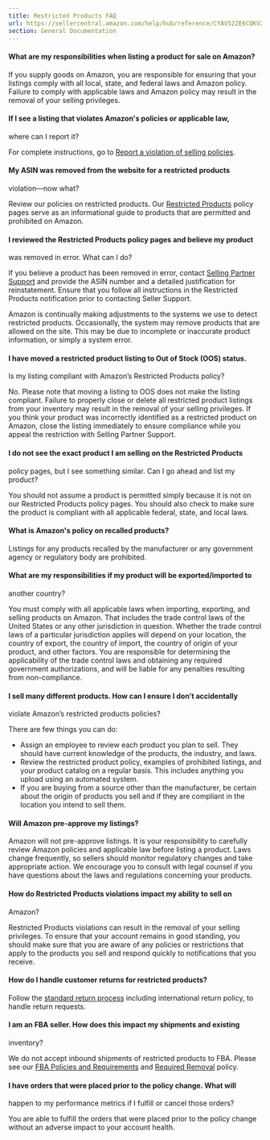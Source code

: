 ```yaml
---
title: Restricted Products FAQ
url: https://sellercentral.amazon.com/help/hub/reference/CYAVS22E6CQKV2B
section: General Documentation
---
```


#### What are my responsibilities when listing a product for sale on Amazon?

If you supply goods on Amazon, you are responsible for ensuring that your
listings comply with all local, state, and federal laws and Amazon policy.
Failure to comply with applicable laws and Amazon policy may result in the
removal of your selling privileges.

#### If I see a listing that violates Amazon's policies or applicable law,
where can I report it?

For complete instructions, go to [Report a violation of selling
policies](/gp/help/200444420).

#### My ASIN was removed from the website for a restricted products
violation—now what?

Review our policies on restricted products. Our [Restricted
Products](/gp/help/G200164330) policy pages serve as an informational guide to
products that are permitted and prohibited on Amazon.

#### I reviewed the Restricted Products policy pages and believe my product
was removed in error. What can I do?

If you believe a product has been removed in error, contact [Selling Partner
Support](/cu/contact-us) and provide the ASIN number and a detailed
justification for reinstatement. Ensure that you follow all instructions in
the Restricted Products notification prior to contacting Seller Support.

Amazon is continually making adjustments to the systems we use to detect
restricted products. Occasionally, the system may remove products that are
allowed on the site. This may be due to incomplete or inaccurate product
information, or simply a system error.

#### I have moved a restricted product listing to Out of Stock (OOS) status.
Is my listing compliant with Amazon’s Restricted Products policy?

No. Please note that moving a listing to OOS does not make the listing
compliant. Failure to properly close or delete all restricted product listings
from your inventory may result in the removal of your selling privileges. If
you think your product was incorrectly identified as a restricted product on
Amazon, close the listing immediately to ensure compliance while you appeal
the restriction with Selling Partner Support.

#### I do not see the exact product I am selling on the Restricted Products
policy pages, but I see something similar. Can I go ahead and list my product?

You should not assume a product is permitted simply because it is not on our
Restricted Products policy pages. You should also check to make sure the
product is compliant with all applicable federal, state, and local laws.

#### What is Amazon's policy on recalled products?

Listings for any products recalled by the manufacturer or any government
agency or regulatory body are prohibited.

#### What are my responsibilities if my product will be exported/imported to
another country?

You must comply with all applicable laws when importing, exporting, and
selling products on Amazon. That includes the trade control laws of the United
States or any other jurisdiction in question. Whether the trade control laws
of a particular jurisdiction applies will depend on your location, the country
of export, the country of import, the country of origin of your product, and
other factors. You are responsible for determining the applicability of the
trade control laws and obtaining any required government authorizations, and
will be liable for any penalties resulting from non-compliance.

#### I sell many different products. How can I ensure I don’t accidentally
violate Amazon’s restricted products policies?

There are few things you can do:

  * Assign an employee to review each product you plan to sell. They should have current knowledge of the products, the industry, and laws.
  * Review the restricted product policy, examples of prohibited listings, and your product catalog on a regular basis. This includes anything you upload using an automated system.
  * If you are buying from a source other than the manufacturer, be certain about the origin of products you sell and if they are compliant in the location you intend to sell them.

#### Will Amazon pre-approve my listings?

Amazon will not pre-approve listings. It is your responsibility to carefully
review Amazon policies and applicable law before listing a product. Laws
change frequently, so sellers should monitor regulatory changes and take
appropriate action. We encourage you to consult with legal counsel if you have
questions about the laws and regulations concerning your products.

#### How do Restricted Products violations impact my ability to sell on
Amazon?

Restricted Products violations can result in the removal of your selling
privileges. To ensure that your account remains in good standing, you should
make sure that you are aware of any policies or restrictions that apply to the
products you sell and respond quickly to notifications that you receive.

#### How do I handle customer returns for restricted products?

Follow the [standard return process](/gp/help/200708210) including
international return policy, to handle return requests.

#### I am an FBA seller. How does this impact my shipments and existing
inventory?

We do not accept inbound shipments of restricted products to FBA. Please see
our [FBA Policies and Requirements](/gp/help/G201030350) and [Required
Removal](/gp/help/G202000820) policy.

#### I have orders that were placed prior to the policy change. What will
happen to my performance metrics if I fulfill or cancel those orders?

You are able to fulfill the orders that were placed prior to the policy change
without an adverse impact to your account health.

